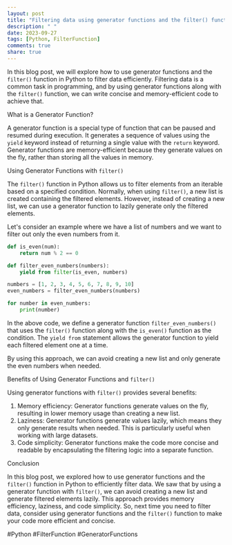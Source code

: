 ```yaml
---
layout: post
title: "Filtering data using generator functions and the filter() function"
description: " "
date: 2023-09-27
tags: [Python, FilterFunction]
comments: true
share: true
---
```


In this blog post, we will explore how to use generator functions and the `filter()` function in Python to filter data efficiently. Filtering data is a common task in programming, and by using generator functions along with the `filter()` function, we can write concise and memory-efficient code to achieve that.

What is a Generator Function?

A generator function is a special type of function that can be paused and resumed during execution. It generates a sequence of values using the `yield` keyword instead of returning a single value with the `return` keyword. Generator functions are memory-efficient because they generate values on the fly, rather than storing all the values in memory.

Using Generator Functions with `filter()`

The `filter()` function in Python allows us to filter elements from an iterable based on a specified condition. Normally, when using `filter()`, a new list is created containing the filtered elements. However, instead of creating a new list, we can use a generator function to lazily generate only the filtered elements.

Let's consider an example where we have a list of numbers and we want to filter out only the even numbers from it.

```python
def is_even(num):
    return num % 2 == 0

def filter_even_numbers(numbers):
    yield from filter(is_even, numbers)

numbers = [1, 2, 3, 4, 5, 6, 7, 8, 9, 10]
even_numbers = filter_even_numbers(numbers)

for number in even_numbers:
    print(number)
```

In the above code, we define a generator function `filter_even_numbers()` that uses the `filter()` function along with the `is_even()` function as the condition. The `yield from` statement allows the generator function to yield each filtered element one at a time.

By using this approach, we can avoid creating a new list and only generate the even numbers when needed.

Benefits of Using Generator Functions and `filter()`

Using generator functions with `filter()` provides several benefits:

1. Memory efficiency: Generator functions generate values on the fly, resulting in lower memory usage than creating a new list.
2. Laziness: Generator functions generate values lazily, which means they only generate results when needed. This is particularly useful when working with large datasets.
3. Code simplicity: Generator functions make the code more concise and readable by encapsulating the filtering logic into a separate function.

Conclusion

In this blog post, we explored how to use generator functions and the `filter()` function in Python to efficiently filter data. We saw that by using a generator function with `filter()`, we can avoid creating a new list and generate filtered elements lazily. This approach provides memory efficiency, laziness, and code simplicity. So, next time you need to filter data, consider using generator functions and the `filter()` function to make your code more efficient and concise.

#Python #FilterFunction #GeneratorFunctions